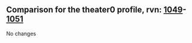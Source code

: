 ## Comparison for the theater0 profile, rvn: [1049](https://github.com/PRO100KatYT/FortniteProfileRevisions/tree/main/profiles/theater0/1049%20theater0.json)-[1051](https://github.com/PRO100KatYT/FortniteProfileRevisions/tree/main/profiles/theater0/1051%20theater0.json)

No changes
